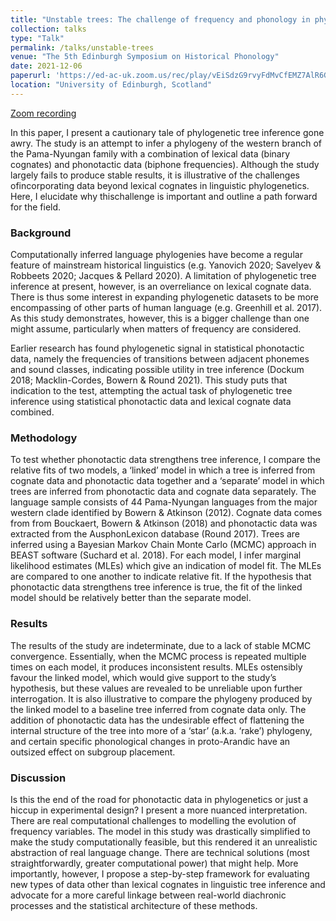 ```yaml
---
title: "Unstable trees: The challenge of frequency and phonology in phylogenetics"
collection: talks
type: "Talk"
permalink: /talks/unstable-trees
venue: "The 5th Edinburgh Symposium on Historical Phonology"
date: 2021-12-06
paperurl: 'https://ed-ac-uk.zoom.us/rec/play/vEiSdzG9rvyFdMvCfEMZ7AlR6Gpcd7m_h5oosZ8qBvFp6U2ARDdFqasdUG4hEo5zFuNc8EGRIodcC2sy.9PXB5JuWLcvaaMot?startTime=1638810203000&_x_zm_rtaid=9gcrN7FFSzG6jJhJnwe0kg.1642525542292.fe712ad7428611b932b24a465a94f1ce&_x_zm_rhtaid=742'
location: "University of Edinburgh, Scotland"
---
```


[Zoom recording](https://ed-ac-uk.zoom.us/rec/play/vEiSdzG9rvyFdMvCfEMZ7AlR6Gpcd7m_h5oosZ8qBvFp6U2ARDdFqasdUG4hEo5zFuNc8EGRIodcC2sy.9PXB5JuWLcvaaMot?startTime=1638810203000&_x_zm_rtaid=9gcrN7FFSzG6jJhJnwe0kg.1642525542292.fe712ad7428611b932b24a465a94f1ce&_x_zm_rhtaid=742)

In this paper, I present a cautionary tale of phylogenetic tree inference gone awry. The study is an attempt to infer a phylogeny of the western branch of the Pama-Nyungan family with a combination of lexical data (binary cognates) and phonotactic data (biphone frequencies). Although the study largely fails to produce stable results, it is illustrative of the challenges ofincorporating data beyond lexical cognates in linguistic phylogenetics. Here, I elucidate why thischallenge is important and outline a path forward for the field.

### Background

Computationally inferred language phylogenies have become a regular feature of mainstream historical linguistics (e.g. Yanovich 2020; Savelyev & Robbeets 2020; Jacques & Pellard 2020). A limitation of phylogenetic tree inference at present, however, is an overreliance on lexical cognate data. There is thus some interest in expanding phylogenetic datasets to be more encompassing of other parts of human language (e.g. Greenhill et al. 2017). As this study demonstrates, however, this is a bigger challenge than one might assume, particularly when matters of frequency are considered.

Earlier research has found phylogenetic signal in statistical phonotactic data, namely the frequencies of transitions between adjacent phonemes and sound classes, indicating possible utility in tree inference (Dockum 2018; Macklin-Cordes, Bowern & Round 2021). This study puts that indication to the test, attempting the actual task of phylogenetic tree inference using statistical phonotactic data and lexical cognate data combined.

### Methodology

To test whether phonotactic data strengthens tree inference, I compare the relative fits of two models, a ‘linked’ model in which a tree is inferred from cognate data and phonotactic data together and a ‘separate’ model in which trees are inferred from phonotactic data and cognate data separately. The language sample consists of 44 Pama-Nyungan languages from the major western clade identified by Bowern & Atkinson (2012). Cognate data comes from from Bouckaert, Bowern & Atkinson (2018) and phonotactic data was extracted from the AusphonLexicon database (Round 2017). Trees are inferred using a Bayesian Markov Chain Monte Carlo (MCMC) approach in BEAST software (Suchard et al. 2018). For each model, I infer marginal likelihood estimates (MLEs) which give an indication of model fit. The MLEs are compared to one another to indicate relative fit. If the hypothesis that phonotactic data strengthens tree inference is true, the fit of the linked model should be relatively better than the separate model.

### Results

The results of the study are indeterminate, due to a lack of stable MCMC convergence. Essentially, when the MCMC process is repeated multiple times on each model, it produces inconsistent results. MLEs ostensibly favour the linked model, which would give support to the study’s hypothesis, but these values are revealed to be unreliable upon further interrogation. It is also illustrative to compare the phylogeny produced by the linked model to a baseline tree inferred from cognate data only. The addition of phonotactic data has the undesirable effect of flattening the internal structure of the tree into more of a ‘star’ (a.k.a. ‘rake’) phylogeny, and certain specific
phonological changes in proto-Arandic have an outsized effect on subgroup placement.

### Discussion

Is this the end of the road for phonotactic data in phylogenetics or just a hiccup in experimental design? I present a more nuanced interpretation. There are real computational challenges to modelling the evolution of frequency variables. The model in this study was drastically simplified to make the study computationally feasible, but this rendered it an unrealistic abstraction of real language change. There are technical solutions (most straightforwardly, greater computational power) that might help. More importantly, however, I propose a step-by-step framework for evaluating new types of data other than lexical cognates in linguistic tree inference and advocate for a more careful linkage between real-world diachronic processes and the statistical architecture of these methods.
